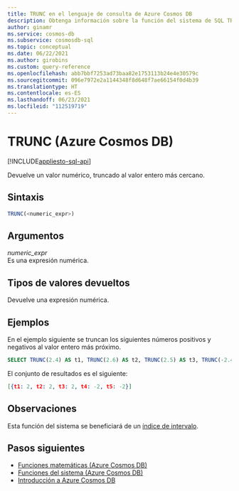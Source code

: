 ```yaml
---
title: TRUNC en el lenguaje de consulta de Azure Cosmos DB
description: Obtenga información sobre la función del sistema de SQL TRUNC en Azure Cosmos DB.
author: ginamr
ms.service: cosmos-db
ms.subservice: cosmosdb-sql
ms.topic: conceptual
ms.date: 06/22/2021
ms.author: girobins
ms.custom: query-reference
ms.openlocfilehash: abb7bbf7253ad73baa82e1753113b24e4e30579c
ms.sourcegitcommit: 096e7972e2a1144348f8d648f7ae66154f0d4b39
ms.translationtype: HT
ms.contentlocale: es-ES
ms.lasthandoff: 06/23/2021
ms.locfileid: "112519719"
---
```

# <a name="trunc-azure-cosmos-db"></a>TRUNC (Azure Cosmos DB)
[!INCLUDE[appliesto-sql-api](includes/appliesto-sql-api.md)]

 Devuelve un valor numérico, truncado al valor entero más cercano.  
  
## <a name="syntax"></a>Sintaxis
  
```sql
TRUNC(<numeric_expr>)  
```  
  
## <a name="arguments"></a>Argumentos
  
*numeric_expr*  
   Es una expresión numérica.  
  
## <a name="return-types"></a>Tipos de valores devueltos
  
  Devuelve una expresión numérica.  
  
## <a name="examples"></a>Ejemplos
  
  En el ejemplo siguiente se truncan los siguientes números positivos y negativos al valor entero más próximo.  
  
```sql
SELECT TRUNC(2.4) AS t1, TRUNC(2.6) AS t2, TRUNC(2.5) AS t3, TRUNC(-2.4) AS t4, TRUNC(-2.6) AS t5  
```  
  
 El conjunto de resultados es el siguiente:  
  
```json
[{t1: 2, t2: 2, t3: 2, t4: -2, t5: -2}]  
```

## <a name="remarks"></a>Observaciones

Esta función del sistema se beneficiará de un [índice de intervalo](index-policy.md#includeexclude-strategy).

## <a name="next-steps"></a>Pasos siguientes

- [Funciones matemáticas (Azure Cosmos DB)](sql-query-mathematical-functions.md)
- [Funciones del sistema (Azure Cosmos DB)](sql-query-system-functions.md)
- [Introducción a Azure Cosmos DB](introduction.md)
